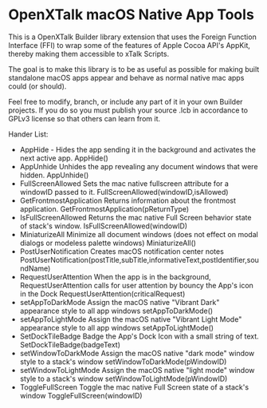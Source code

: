# OpenXTalk macOS Native App Tools

This is a OpenXTalk Builder library extension that uses the
Foreign Function Interface (FFI) to wrap some of the features
of Apple Cocoa API's AppKit, thereby making them accessible to 
xTalk Scripts.

The goal is to make this library is to be as useful as possible 
for making built standalone macOS apps appear and behave as 
normal native mac apps could (or should).

Feel free to modify, branch, or include any part of it in your
own Builder projects. If you do so you must publish your source .lcb
in accordance to GPLv3 license so that others can learn from it.

Hander List:
- AppHide -	Hides the app sending it in the background and activates the next active app.	AppHide()
- AppUnhide	Unhides the app revealing any document windows that were hidden.	AppUnhide()
- FullScreenAllowed	Sets the mac native fullscreen attribute for a windowID passed to it.	FullScreenAllowed(windowID,isAllowed)
- GetFrontmostApplication	Returns information about the frontmost application.	GetFrontmostApplication(pReturnType)
- IsFullScreenAllowed	Returns the mac native Full Screen behavior state of stack's window.	IsFullScreenAllowed(windowID)
- MiniaturizeAll	Minimize all document windows (does not effect on modal dialogs or modeless palette windows)	MiniaturizeAll()
- PostUserNotification	Creates macOS notification center notes	PostUserNotification(postTitle,subTitle,informativeText,postIdentifier,soundName)
- RequestUserAttention	When the app is in the background, RequestUserAttention calls for user attention by bouncy the App's icon in the Dock	RequestUserAttention(criticalRequest)
- setAppToDarkMode	Assign the macOS native "Vibrant Dark" appearance style to all app windows	setAppToDarkMode()
- setAppToLightMode	Assign the macOS native "Vibrant Light Mode" appearance style to all app windows	setAppToLightMode()
- SetDockTileBadge	Badge the App's Dock Icon with a small string of text.	SetDockTileBadge(badgeText)
- setWindowToDarkMode	Assign the macOS native "dark mode" window style to a stack's window	setWindowToDarkMode(pWindowID)
- setWindowToLightMode	Assign the macOS native "light mode" window style to a stack's window	setWindowToLightMode(pWindowID)
- ToggleFullScreen	Toggle the mac native Full Screen state of a stack's window	ToggleFullScreen(windowID)
